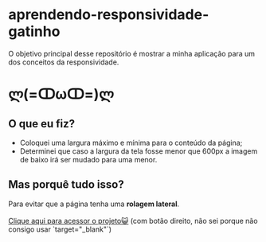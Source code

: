 # aprendendo-responsividade-gatinho
<p>O objetivo principal desse repositório é mostrar a minha aplicação para um dos conceitos da responsividade.</p>

<h1>ლ(=ↀωↀ=)ლ</h1>
<h2>O que eu fiz?</h2>
<ul>
  <li>Coloquei uma largura máximo e mínima para o conteúdo da página;</li>
  <li>Determinei que caso a largura da tela fosse menor que 600px a imagem de baixo irá ser mudado para uma menor.</li>
  </ul>
  <h2>Mas porquê tudo isso?</h2>
  <p>Para evitar que a página tenha uma <strong>rolagem lateral</strong>.<br><br>
 <a href="https://vinni-ye.github.io/aprendendo-responsividade-gatinho/" target="_blank">Clique aqui para acessor o projeto😺</a> (com botão direito, não sei porque não consigo usar `target="_blank"`)
